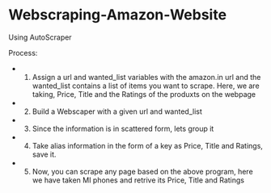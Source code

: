 # Webscraping-Amazon-Website
Using AutoScraper


Process:
- 1. Assign a url and wanted_list variables with the amazon.in url and the wanted_list contains a list of items you want to scrape. Here, we are taking, Price, Title and the Ratings of the produxts on the webpage
- 2. Build a Webscaper with a given url and wanted_list
- 3. Since the information is in scattered form, lets group it 
- 4. Take alias information in the form of  a key as Price, Title and Ratings, save it.
- 5. Now, you can scrape any page based on the above program, here we have taken MI phones and retrive its Price, Title and Ratings


